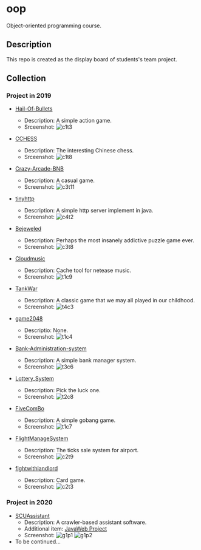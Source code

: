 # oop

 Object-oriented programming course.

## Description

This repo is created as  the display board of students's team project.

## Collection

### Project in 2019

- [Hail-Of-Bullets](https://github.com/iishuu/Hail-Of-Bullets)

  - Description: A simple action game.
  - Srceenshot:
    ![c1t3](./2019/screenshots/c1t3.png)

- [CCHESS](https://github.com/HiramWHL/CCHESS)

  - Description: The interesting Chinese chess.
  - Srceenshot:
    ![c1t8](./2019/screenshots/c1t8.jpg)

- [Crazy-Arcade-BNB](https://github.com/HyperMn/Crazy-Arcade-BNB-)
  - Description: A casual game.
  - Screenshot:
    ![c3t11](2019/screenshots/c3t11.jpg)

- [tinyhttp](https://github.com/ChanthMiao/tinyhttp)
  - Description: A simple http server implement in java.
  - Screenshot:
    ![c4t2](2019/screenshots/c4t2.png)

- [Bejeweled](https://github.com/Morwind-WYW/3_8match3)
  - Description:  Perhaps the most insanely addictive puzzle game ever.
  - Screenshot:
    ![c3t8](2019/screenshots/c3t8.png)

- [Cloudmusic](https://github.com/KingSF5/Cloudmusic)
  - Description: Cache tool for netease music.
  - Screenshot:
    ![t1c9](2019/screenshots/c1t9.jpg)

- [TankWar](https://github.com/HJWinSCU/TankWar)
  - Description: A classic game that we may all played in our childhood.
  - Screenshot:
    ![t4c3](2019/screenshots/c4t3.png)

- [game2048](https://github.com/Superrrtan/finalwork)
  - Descriptio: None.
  - Screenshot:
    ![t1c4](2019/screenshots/c1t4.png)

- [Bank-Administration-system](https://github.com/dalision/Bank-Administration-system)
  - Description: A simple bank manager system.
  - Screenshot:
    ![t3c6](2019/screenshots/c3t6.png)

- [Lottery_System](https://github.com/E-11/Lottery_System)
  - Description: Pick the luck one.
  - Screenshot:
    ![t2c8](2019/screenshots/c2t8.jpg)

- [FiveComBo](https://github.com/Superrrtan/FiveComBo)
  - Description: A simple  gobang game.
  - Screenshot:
    ![t1c7](2019/screenshots/c1t7.png)

- [FlightManageSystem](https://github.com/CenturyOYC/FlightManageSystem)
  - Description: The ticks sale system for airport.
  - Screenshot:
    ![c2t9](2019/screenshots/c2t9.jpg)

- [fightwithlandlord](https://github.com/foreverbeatlong/fightwithlandlord)
  - Description: Card game.
  - Screenshot:
    ![c2t3](2019/screenshots/c2t3.jpg)


### Project in 2020

- [SCUAssistant](https://gitee.com/Full_Stackecery/ScuAssistant)
  - Description: A crawler-based assistant software.
  - Additional item: [JavaWeb Project](https://github.com/Stakcery/ScuHelper-JavaWeb-)
  - Screenshot:
    ![g1p1](2020/screenshots/g1p1.jpg)
	![g1p2](2020/screenshots/g1p2.jpg)
- To be continued...
